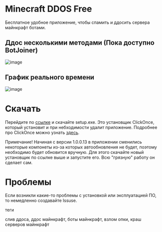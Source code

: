 # Minecraft DDOS Free

Бесплатное удобное приложение, чтобы спамить и ддосить сервера майнкрафт ботами.

## Ддос несколькими методами (Пока доступно BotJoiner)

![image](https://user-images.githubusercontent.com/93156853/216658594-945b9351-86ee-4245-b903-fcdb97180e3d.png)


## График реального времени
![image](https://user-images.githubusercontent.com/93156853/216661121-97959e39-4c38-4c4f-8310-847481b84656.png)

# Скачать

Перейдите по [ссылке](https://github.com/Titlehhhh/Minecraft-DDOS-Free/releases/tag/Main) и скачайте setup.exe. Это установщик ClickOnce, который установит и при небходимости удалит приложение. Подробнее про ClickOnce можно узнать [здесь](https://learn.microsoft.com/ru-ru/visualstudio/deployment/clickonce-security-and-deployment?view=vs-2022).

Примечание! Начиная с версии 1.0.0.13 в приложении сменились некоторые компонеты из-за которых автообновления не будет, поэтому необходимо будет обновится вручную. Для этого скачайте новый установщик по ссылке выше и запустите его. Всю "грязную" работу он сделает сам. 


# Проблемы

Если возникли какие-то проблемы с установкой или эксплуатацией ПО, то немедленно создавайте Issuse.

теги

слив ддоса, ддос майнкрафт, боты майнкрафт, взлом опки, краш серверов майнкрафт
